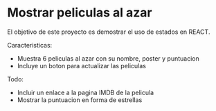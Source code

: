 # Mostrar peliculas al azar

El objetivo de este proyecto es demostrar el uso de estados en REACT.

Caracteristicas:
- Muestra 6 peliculas al azar con su nombre, poster y puntuacion
- Incluye un boton para actualizar las peliculas

Todo:
- Incluir un enlace a la pagina IMDB de la pelicula
- Mostrar la puntuacion en forma de estrellas

